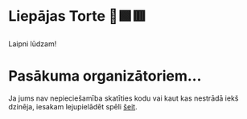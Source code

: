 # Liepājas Torte 🎂🟩🟥
Laipni lūdzam!


# Pasākuma organizātoriem...
Ja jums nav nepieciešamība skatīties kodu vai kaut kas nestrādā iekš dzinēja, iesakam lejupielādēt spēli [šeit](https://github.com/JanisNied/LiepajaDzimsanasTorte/releases/).
